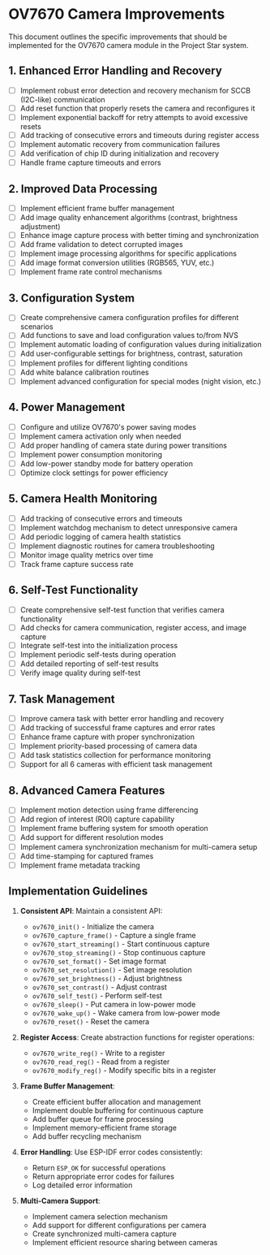 # OV7670 Camera Improvements

This document outlines the specific improvements that should be implemented for the OV7670 camera module in the Project Star system.

## 1. Enhanced Error Handling and Recovery

- [ ] Implement robust error detection and recovery mechanism for SCCB (I2C-like) communication
- [ ] Add reset function that properly resets the camera and reconfigures it
- [ ] Implement exponential backoff for retry attempts to avoid excessive resets
- [ ] Add tracking of consecutive errors and timeouts during register access
- [ ] Implement automatic recovery from communication failures
- [ ] Add verification of chip ID during initialization and recovery
- [ ] Handle frame capture timeouts and errors

## 2. Improved Data Processing

- [ ] Implement efficient frame buffer management
- [ ] Add image quality enhancement algorithms (contrast, brightness adjustment)
- [ ] Enhance image capture process with better timing and synchronization
- [ ] Add frame validation to detect corrupted images
- [ ] Implement image processing algorithms for specific applications
- [ ] Add image format conversion utilities (RGB565, YUV, etc.)
- [ ] Implement frame rate control mechanisms

## 3. Configuration System

- [ ] Create comprehensive camera configuration profiles for different scenarios
- [ ] Add functions to save and load configuration values to/from NVS
- [ ] Implement automatic loading of configuration values during initialization
- [ ] Add user-configurable settings for brightness, contrast, saturation
- [ ] Implement profiles for different lighting conditions
- [ ] Add white balance calibration routines
- [ ] Implement advanced configuration for special modes (night vision, etc.)

## 4. Power Management

- [ ] Configure and utilize OV7670's power saving modes
- [ ] Implement camera activation only when needed
- [ ] Add proper handling of camera state during power transitions
- [ ] Implement power consumption monitoring
- [ ] Add low-power standby mode for battery operation
- [ ] Optimize clock settings for power efficiency

## 5. Camera Health Monitoring

- [ ] Add tracking of consecutive errors and timeouts
- [ ] Implement watchdog mechanism to detect unresponsive camera
- [ ] Add periodic logging of camera health statistics
- [ ] Implement diagnostic routines for camera troubleshooting
- [ ] Monitor image quality metrics over time
- [ ] Track frame capture success rate

## 6. Self-Test Functionality

- [ ] Create comprehensive self-test function that verifies camera functionality
- [ ] Add checks for camera communication, register access, and image capture
- [ ] Integrate self-test into the initialization process
- [ ] Implement periodic self-tests during operation
- [ ] Add detailed reporting of self-test results
- [ ] Verify image quality during self-test

## 7. Task Management

- [ ] Improve camera task with better error handling and recovery
- [ ] Add tracking of successful frame captures and error rates
- [ ] Enhance frame capture with proper synchronization
- [ ] Implement priority-based processing of camera data
- [ ] Add task statistics collection for performance monitoring
- [ ] Support for all 6 cameras with efficient task management

## 8. Advanced Camera Features

- [ ] Implement motion detection using frame differencing
- [ ] Add region of interest (ROI) capture capability
- [ ] Implement frame buffering system for smooth operation
- [ ] Add support for different resolution modes
- [ ] Implement camera synchronization mechanism for multi-camera setup
- [ ] Add time-stamping for captured frames
- [ ] Implement frame metadata tracking

## Implementation Guidelines

1. **Consistent API**: Maintain a consistent API:
   - `ov7670_init()` - Initialize the camera
   - `ov7670_capture_frame()` - Capture a single frame
   - `ov7670_start_streaming()` - Start continuous capture
   - `ov7670_stop_streaming()` - Stop continuous capture
   - `ov7670_set_format()` - Set image format
   - `ov7670_set_resolution()` - Set image resolution
   - `ov7670_set_brightness()` - Adjust brightness
   - `ov7670_set_contrast()` - Adjust contrast
   - `ov7670_self_test()` - Perform self-test
   - `ov7670_sleep()` - Put camera in low-power mode
   - `ov7670_wake_up()` - Wake camera from low-power mode
   - `ov7670_reset()` - Reset the camera

2. **Register Access**: Create abstraction functions for register operations:
   - `ov7670_write_reg()` - Write to a register
   - `ov7670_read_reg()` - Read from a register
   - `ov7670_modify_reg()` - Modify specific bits in a register

3. **Frame Buffer Management**:
   - Create efficient buffer allocation and management
   - Implement double buffering for continuous capture
   - Add buffer queue for frame processing
   - Implement memory-efficient frame storage
   - Add buffer recycling mechanism

4. **Error Handling**: Use ESP-IDF error codes consistently:
   - Return `ESP_OK` for successful operations
   - Return appropriate error codes for failures
   - Log detailed error information

5. **Multi-Camera Support**:
   - Implement camera selection mechanism
   - Add support for different configurations per camera
   - Create synchronized multi-camera capture
   - Implement efficient resource sharing between cameras 